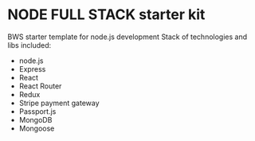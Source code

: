 # NODE FULL STACK starter kit

BWS starter template for node.js development
Stack of technologies and libs included:
- node.js
- Express
- React
- React Router
- Redux
- Stripe payment gateway
- Passport.js
- MongoDB
- Mongoose
